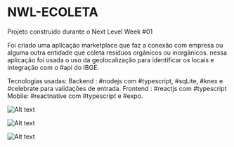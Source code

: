 # NWL-ECOLETA
Projeto construído durante o Next Level Week #01

Foi criado uma aplicação marketplace que faz a conexão com empresa ou alguma outra entidade que coleta resíduos orgânicos ou inorgânicos. nessa aplicação foi usada o uso da geolocalização para identificar os locais e integração com o #api do IBGE.

Tecnologias usadas:
Backend : #nodejs com #typescript, #sqLite, #knex e #celebrate para validações de entrada.
Frontend : #reactjs com #typescript
Mobile: #reactnative com #typescript e #expo.

![Alt text](https://media-exp1.licdn.com/dms/image/C5622AQHMawtBBqVeSQ/feedshare-shrink_2048_1536/0?e=1598486400&v=beta&t=Oi85-WeM67XrSYLiN6dubsDiFGilosaUrFLiemhMIUE)


![Alt text](https://media-exp1.licdn.com/dms/image/C5622AQGleO_0W5MsFg/feedshare-shrink_2048_1536/0?e=1598486400&v=beta&t=qf-z_hoTMuRBEUHr90mIZI5QbfVaLJUeWpmfn_wIDqg)


![Alt text](https://media-exp1.licdn.com/dms/image/C5622AQEPtZAyXAj5MA/feedshare-shrink_1280/0?e=1598486400&v=beta&t=4l46sN7x0qqWpaFWd6gveSxhFqkMyjWTIG2lfCJW7HE)
